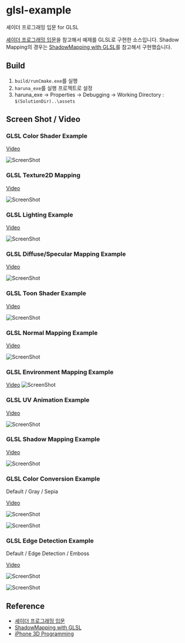# glsl-example

셰이더 프로그래밍 입문 for GLSL

[셰이더 프로그래밍 입문](http://www.hanb.co.kr/book/look.html?isbn=978-89-7914-949-4)을 참고해서 예제를 GLSL로 구현한 소스입니다. Shadow Mapping의 경우는 [ShadowMapping with GLSL][fabiensanglard]를 참고해서 구현했습니다.

## Build
1. ```build/runCmake.exe```를 실행
2. ```haruna_exe```를 실행 프로젝트로 설정
2. haruna_exe -> Properties -> Debugging -> Working Directory : ```$(SolutionDir)..\assets```

## Screen Shot / Video
### GLSL Color Shader Example
[Video](http://youtu.be/UXAQF222bhQ)

![ScreenShot](https://raw.github.com/if1live/glsl_example/master/screenshot/color_shader.jpg)

### GLSL Texture2D Mapping
[Video](http://youtu.be/FujIAOStZ54)

![ScreenShot](https://raw.github.com/if1live/glsl_example/master/screenshot/texture_mapping.jpg)

### GLSL Lighting Example
[Video](http://youtu.be/WYu2eOt7TSM)

![ScreenShot](https://raw.github.com/if1live/glsl_example/master/screenshot/lighting.jpg)

### GLSL Diffuse/Specular Mapping Example
[Video](http://youtu.be/xZ3KtjtmWLw)

![ScreenShot](https://raw.github.com/if1live/glsl_example/master/screenshot/diffuse_specular_mapping.jpg)

### GLSL Toon Shader Example
[Video](http://youtu.be/bLChCT_nzuU)

![ScreenShot](https://raw.github.com/if1live/glsl_example/master/screenshot/toon_shader.jpg)

### GLSL Normal Mapping Example
[Video](http://youtu.be/kz0rjRE7AKU)

![ScreenShot](https://raw.github.com/if1live/glsl_example/master/screenshot/normal_mapping.jpg)

### GLSL Environment Mapping Example
[Video](http://youtu.be/kz0rjRE7AKU)
![ScreenShot](https://raw.github.com/if1live/glsl_example/master/screenshot/env_mapping.jpg)

### GLSL UV Animation Example
[Video](http://youtu.be/9-J4WDu-BfU)

![ScreenShot](https://raw.github.com/if1live/glsl_example/master/screenshot/uv_animation.jpg)

### GLSL Shadow Mapping Example
[Video](http://youtu.be/g1dlrTpxYIc)

![ScreenShot](https://raw.github.com/if1live/glsl_example/master/screenshot/shadow_mapping.jpg)

### GLSL Color Conversion Example
Default / Gray / Sepia

[Video](http://youtu.be/Bttrulb0KfQ)

![ScreenShot](https://raw.github.com/if1live/glsl_example/master/screenshot/gray.jpg)

![ScreenShot](https://raw.github.com/if1live/glsl_example/master/screenshot/sepia.jpg)

### GLSL Edge Detection Example
Default / Edge Detection / Emboss 

[Video](http://youtu.be/kpPKTpR0Z3A)

![ScreenShot](https://raw.github.com/if1live/glsl_example/master/screenshot/edge_detection.jpg)

![ScreenShot](https://raw.github.com/if1live/glsl_example/master/screenshot/emboss.jpg)



## Reference
* [셰이더 프로그래밍 입문][pope_book]
* [ShadowMapping with GLSL][fabiensanglard]
* [iPhone 3D Programming][iphone3d]

[pope_book]: http://www.hanb.co.kr/book/look.html?isbn=978-89-7914-949-4
[fabiensanglard]: http://fabiensanglard.net/shadowmapping/index.php
[iphone3d]: http://ofps.oreilly.com/titles/9780596804824/